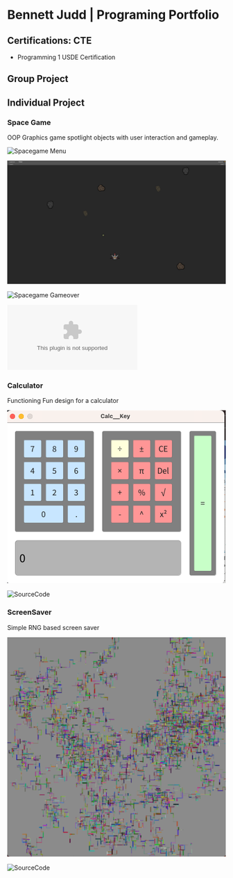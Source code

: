 # Bennett Judd | Programing Portfolio

## Certifications: CTE
* Programming 1 USDE Certification

## Group Project 

## Individual Project

### Space Game
OOP Graphics game spotlight objects with user interaction and gameplay.

![Spacegame Menu]()

![Spacegame Gameplay](https://github.com/BennettJudd/ProjectPlace/blob/main/images/Spacegame.png?raw=true)

![Spacegame Gameover]()

![SourceCode](https://github.com/BennettJudd/ProjectPlace/blob/main/src/SpaceGame%202.zip)

### Calculator
Functioning Fun design for a calculator

![Calculator display](https://github.com/BennettJudd/ProjectPlace/blob/main/images/Calc.png?raw=true)

![SourceCode]()

### ScreenSaver

Simple RNG based screen saver

![Screen Saver](https://github.com/BennettJudd/ProjectPlace/blob/main/images/ScreenSaver.png?raw=true)

![SourceCode]()


